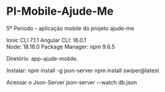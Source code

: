 # PI-Mobile-Ajude-Me
 5º Periodo - aplicação mobile do projeto ajude-me
 
Ionic CLI 7.1.1
Angular CLI: 16.0.1       
Node: 18.16.0
Package Manager: npm 9.6.5

Diretório: app-ajude-mobile.

Instalar:
npm install -g json-server
npm install swiper@latest

Acessar o Json-Server
json-server --watch db.json 
